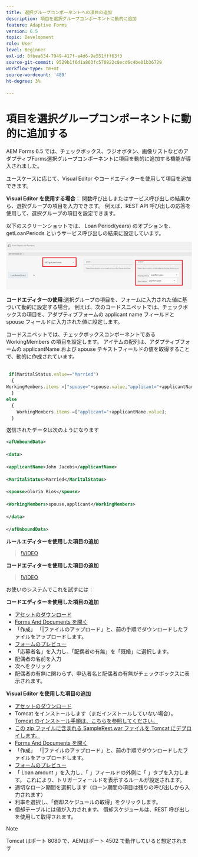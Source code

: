 ```yaml
---
title: 選択グループコンポーネントへの項目の追加
description: 項目を選択グループコンポーネントに動的に追加
feature: Adaptive Forms
version: 6.5
topic: Development
role: User
level: Beginner
exl-id: 8fbea634-7949-417f-a4d6-9e551fff63f3
source-git-commit: 9529b1f6d1a863fc570822c8ecd6c4be01b36729
workflow-type: tm+mt
source-wordcount: '489'
ht-degree: 3%

---
```


# 項目を選択グループコンポーネントに動的に追加する

AEM Forms 6.5 では、チェックボックス、ラジオボタン、画像リストなどのアダプティブForms選択グループコンポーネントに項目を動的に追加する機能が導入されました。


ユースケースに応じて、Visual Editor やコードエディターを使用して項目を追加できます。

**Visual Editor を使用する場合：** 関数呼び出しまたはサービス呼び出しの結果から、選択グループの項目を入力できます。 例えば、REST API 呼び出しの応答を使用して、選択グループの項目を設定できます。

以下のスクリーンショットでは、 Loan Period(years) のオプションを、getLoanPeriods というサービス呼び出しの結果に設定しています。

![ルールエディター](assets/ruleeditor.png)

**コードエディターの使用**:選択グループの項目を、フォームに入力された値に基づいて動的に設定する場合。 例えば、次のコードスニペットでは、チェックボックスの項目を、アダプティブフォームの applicant name フィールドと spouse フィールドに入力された値に設定します。

コードスニペットでは、チェックボックスコンポーネントである WorkingMembers の項目を設定します。 アイテムの配列は、アダプティブフォームの applicantName および spouse テキストフィールドの値を取得することで、動的に作成されています。

```javascript
 
 if(MaritalStatus.value=="Married")
  {
WorkingMembers.items =["spouse="+spouse.value,"applicant="+applicantName.value];
  }
else
  {
    WorkingMembers.items =["applicant="+applicantName.value];
  }
```

送信されたデータは次のようになります

```xml
<afUnboundData>

<data>

<applicantName>John Jacobs</applicantName>

<MaritalStatus>Married</MaritalStatus>

<spouse>Gloria Rios</spouse>

<WorkingMembers>spouse,applicant</WorkingMembers>

</data>

</afUnboundData>
```

**ルールエディターを使用した項目の追加**

>[!VIDEO](https://video.tv.adobe.com/v/26847?quality=12&learn=on)

**コードエディターを使用した項目の追加**

>[!VIDEO](https://video.tv.adobe.com/v/26848?quality=12&learn=on)

お使いのシステムでこれを試すには：

**コードエディターを使用した項目の追加**

* [アセットのダウンロード](assets/usingthecodeeditor.zip)
* [Forms And Documents を開く](http://localhost:4502/aem/forms.html/content/dam/formsanddocuments)
* 「作成」 「|ファイルのアップロード」と、前の手順でダウンロードしたファイルをアップロードします。
* [フォームのプレビュー](http://localhost:4502/content/dam/formsanddocuments/simpleform/jcr:content?wcmmode=disabled)
* 「応募者名」を入力し、「配偶者の有無」を「既婚」に選択します。
* 配偶者の名前を入力
* 次へをクリック
* 配偶者の有無に関わらず、申込者名と配偶者の有無がチェックボックスに表示されます。

**Visual Editor を使用した項目の追加**

* [アセットのダウンロード](assets/usingthevisualeditor.zip)
* Tomcat をインストールします（まだインストールしていない場合）。 [Tomcat のインストール手順は、こちらを参照してください。](https://experienceleague.adobe.com/docs/experience-manager-learn/forms/ic-print-channel-tutorial/introduction.html)
* [この zip ファイルに含まれる SampleRest.war ファイルを Tomcat にデプロイします。](assets/sample-rest.zip)
* [Forms And Documents を開く](http://localhost:4502/aem/forms.html/content/dam/formsanddocuments)
* 「作成」 「|ファイルのアップロード」と、前の手順でダウンロードしたファイルをアップロードします。
* [フォームのプレビュー](http://localhost:4502/content/dam/formsanddocuments/amortizationschedule/jcr:content?wcmmode=disabled)
* 「 Loan amount 」を入力し、「 」フィールドの外側に「 」タブを入力します。 これにより、トリガーフィールドを表示するルールが設定されます。
* 適切なローン期間を選択します（ローン期間の項目は残りの呼び出しから入力されます）
* 利率を選択し、「償却スケジュールの取得」をクリックします。
* 償却テーブルには値が入力されます。 償却スケジュールは、REST 呼び出しを使用して取得されます。

>[!NOTE]
> Tomcat はポート 8080 で、AEMはポート 4502 で動作していると想定されます
